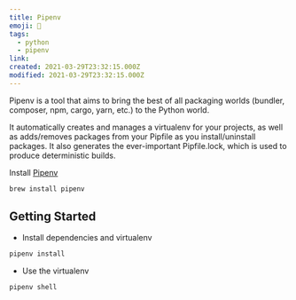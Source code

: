 ```yaml
---
title: Pipenv
emoji: 🐍
tags:
  - python
  - pipenv
link:
created: 2021-03-29T23:32:15.000Z
modified: 2021-03-29T23:32:15.000Z
---
```


Pipenv is a tool that aims to bring the best of all packaging worlds (bundler, composer, npm, cargo, yarn, etc.) to the Python world.

It automatically creates and manages a virtualenv for your projects, as well as adds/removes packages from your Pipfile as you install/uninstall packages. It also generates the ever-important Pipfile.lock, which is used to produce deterministic builds.

Install [Pipenv](https://pipenv-fork.readthedocs.io/en/latest/install.html)

```sh
brew install pipenv
```

## Getting Started

- Install dependencies and virtualenv

```sh
pipenv install
```

- Use the virtualenv

```sh
pipenv shell
```
